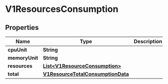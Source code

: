 # V1ResourcesConsumption

## Properties
Name | Type | Description | Notes
------------ | ------------- | ------------- | -------------
**cpuUnit** | **String** |  |  [optional]
**memoryUnit** | **String** |  |  [optional]
**resources** | [**List&lt;V1ResourceConsumption&gt;**](V1ResourceConsumption.md) |  |  [optional]
**total** | [**V1ResourceTotalConsumptionData**](V1ResourceTotalConsumptionData.md) |  |  [optional]
